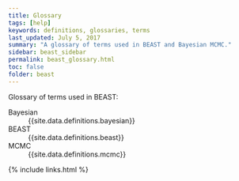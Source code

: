 ```yaml
---
title: Glossary
tags: [help]
keywords: definitions, glossaries, terms
last_updated: July 5, 2017
summary: "A glossary of terms used in BEAST and Bayesian MCMC."
sidebar: beast_sidebar
permalink: beast_glossary.html
toc: false
folder: beast
---
```


Glossary of terms used in BEAST:

<dl class="dl-horizontal">

<dt id="haughty">Bayesian</dt>
<dd>{{site.data.definitions.bayesian}}</dd>

<dt id="beast">BEAST</dt>
<dd>{{site.data.definitions.beast}}</dd>

<dt id="gratuitous">MCMC</dt>
<dd>{{site.data.definitions.mcmc}}</dd>

</dl>

{% include links.html %}
